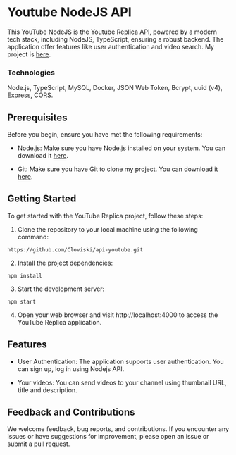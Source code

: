 # Youtube NodeJS API

This YouTube NodeJS is the Youtube Replica API, powered by a modern tech stack, including NodeJS, TypeScript, ensuring a robust backend. The application offer features like user authentication and video search. My project is [here](https://lnkd.in/d4WN6X-t).

### Technologies

Node.js, TypeScript, MySQL, Docker, JSON Web Token, Bcrypt, uuid (v4), Express, CORS.

## Prerequisites

Before you begin, ensure you have met the following requirements:

- Node.js: Make sure you have Node.js installed on your system. You can download it [here](https://nodejs.org/).

- Git: Make sure you have Git to clone my project. You can download it [here](https://git-scm.com/).

## Getting Started

To get started with the YouTube Replica project, follow these steps:

1. Clone the repository to your local machine using the following command:

`https://github.com/Cloviski/api-youtube.git`

2. Install the project dependencies:

`npm install`

3. Start the development server:

`npm start`

4. Open your web browser and visit http://localhost:4000 to access the YouTube Replica application.

## Features 

- User Authentication: The application supports user authentication. You can sign up, log in using Nodejs API.

- Your videos: You can send videos to your channel using thumbnail URL, title and description.

## Feedback and Contributions

We welcome feedback, bug reports, and contributions. If you encounter any issues or have suggestions for improvement, please open an issue or submit a pull request.


